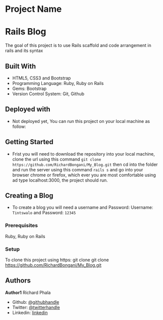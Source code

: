 # Project Name
# Rails Blog

The goal of this project is to use Rails scaffold and code arrangement in rails and its syntax

## Built With
- HTML5, CSS3 and Bootstrap
- Programming Language: Ruby, Ruby on Rails
- Gems:  Bootstrap
- Version Control System: Git, Github

## Deployed with
- Not deployed yet, You can run this project on your local machine as follow:

## Getting Started
- Frist you will need to download the repository into your local machine, clone the url using this command ```git clone https://github.com/RichardBongani/My_Blog.git``` then cd into the folder and run the server using this command ```rails s``` and go into your browser chrome or firefox, which ever you are most comfortable using ad type localhost:3000, the project should run.

## Creating a Blog
- To create a blog you will need a username and Password: Username: ```Tintswalo``` and Password: ```12345```

### Prerequisites
Ruby, Ruby on Rails

### Setup
To clone this project using https: git clone git clone https://github.com/RichardBongani/My_Blog.git


## Authors

**Author1**
  Richard Phala
- Github: [@githubhandle](https://github.com/RichardBongani)
- Twitter: [@twitterhandle](https://github.com/Richard15391169)
- Linkedin: [linkedin](https://www.linkedin.com/in/richard-phala-078428113/)
